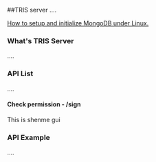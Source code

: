 ##TRIS server
....

[How to setup and initialize MongoDB under Linux.](/server/pages/how-to-install-and-init-mongo.md)

### What's TRIS Server
....
### API List
....
#### Check permission - /sign
This is shenme gui
### API Example
....
